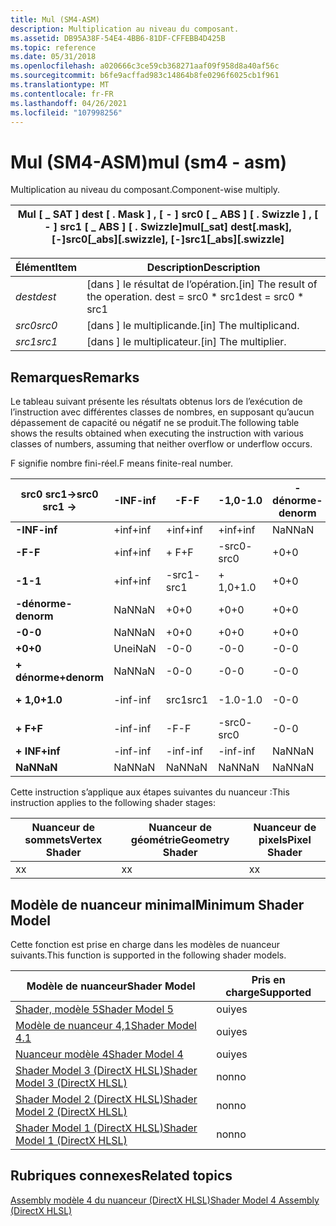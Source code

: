 ```yaml
---
title: Mul (SM4-ASM)
description: Multiplication au niveau du composant.
ms.assetid: DB95A38F-54E4-4BB6-81DF-CFFEBB4D425B
ms.topic: reference
ms.date: 05/31/2018
ms.openlocfilehash: a020666c3ce59cb368271aaf09f958d8a40af56c
ms.sourcegitcommit: b6fe9acffad983c14864b8fe0296f6025cb1f961
ms.translationtype: MT
ms.contentlocale: fr-FR
ms.lasthandoff: 04/26/2021
ms.locfileid: "107998256"
---
```

# <a name="mul-sm4---asm"></a><span data-ttu-id="85064-103">Mul (SM4-ASM)</span><span class="sxs-lookup"><span data-stu-id="85064-103">mul (sm4 - asm)</span></span>

<span data-ttu-id="85064-104">Multiplication au niveau du composant.</span><span class="sxs-lookup"><span data-stu-id="85064-104">Component-wise multiply.</span></span>



| <span data-ttu-id="85064-105">Mul \[ \_ SAT \] dest \[ . Mask \] , \[ - \] src0 \[ \_ ABS \] \[ . Swizzle \] , \[ - \] src1 \[ \_ ABS \] \[ . Swizzle\]</span><span class="sxs-lookup"><span data-stu-id="85064-105">mul\[\_sat\] dest\[.mask\], \[-\]src0\[\_abs\]\[.swizzle\], \[-\]src1\[\_abs\]\[.swizzle\]</span></span> |
|--------------------------------------------------------------------------------------------|



 



| <span data-ttu-id="85064-106">Élément</span><span class="sxs-lookup"><span data-stu-id="85064-106">Item</span></span>                                                            | <span data-ttu-id="85064-107">Description</span><span class="sxs-lookup"><span data-stu-id="85064-107">Description</span></span>                                                        |
|-----------------------------------------------------------------|--------------------------------------------------------------------|
| <span data-ttu-id="85064-108"><span id="dest"></span><span id="DEST"></span>*dest*</span><span class="sxs-lookup"><span data-stu-id="85064-108"><span id="dest"></span><span id="DEST"></span>*dest*</span></span><br/> | <span data-ttu-id="85064-109">\[dans \] le résultat de l’opération.</span><span class="sxs-lookup"><span data-stu-id="85064-109">\[in\] The result of the operation.</span></span> <span data-ttu-id="85064-110">dest = src0 \* src1</span><span class="sxs-lookup"><span data-stu-id="85064-110">dest = src0 \* src1</span></span><br/> |
| <span data-ttu-id="85064-111"><span id="src0"></span><span id="SRC0"></span>*src0*</span><span class="sxs-lookup"><span data-stu-id="85064-111"><span id="src0"></span><span id="SRC0"></span>*src0*</span></span><br/> | <span data-ttu-id="85064-112">\[dans \] le multiplicande.</span><span class="sxs-lookup"><span data-stu-id="85064-112">\[in\] The multiplicand.</span></span><br/>                                |
| <span data-ttu-id="85064-113"><span id="src1"></span><span id="SRC1"></span>*src1*</span><span class="sxs-lookup"><span data-stu-id="85064-113"><span id="src1"></span><span id="SRC1"></span>*src1*</span></span><br/> | <span data-ttu-id="85064-114">\[dans \] le multiplicateur.</span><span class="sxs-lookup"><span data-stu-id="85064-114">\[in\] The multiplier.</span></span><br/>                                  |



 

## <a name="remarks"></a><span data-ttu-id="85064-115">Remarques</span><span class="sxs-lookup"><span data-stu-id="85064-115">Remarks</span></span>

<span data-ttu-id="85064-116">Le tableau suivant présente les résultats obtenus lors de l’exécution de l’instruction avec différentes classes de nombres, en supposant qu’aucun dépassement de capacité ou négatif ne se produit.</span><span class="sxs-lookup"><span data-stu-id="85064-116">The following table shows the results obtained when executing the instruction with various classes of numbers, assuming that neither overflow or underflow occurs.</span></span>

<span data-ttu-id="85064-117">F signifie nombre fini-réel.</span><span class="sxs-lookup"><span data-stu-id="85064-117">F means finite-real number.</span></span>



| <span data-ttu-id="85064-118">**src0 src1->**</span><span class="sxs-lookup"><span data-stu-id="85064-118">**src0 src1 ->**</span></span> | <span data-ttu-id="85064-119">**-INF**</span><span class="sxs-lookup"><span data-stu-id="85064-119">**-inf**</span></span> | <span data-ttu-id="85064-120">**-F**</span><span class="sxs-lookup"><span data-stu-id="85064-120">**-F**</span></span> | <span data-ttu-id="85064-121">**-1,0**</span><span class="sxs-lookup"><span data-stu-id="85064-121">**-1.0**</span></span> | <span data-ttu-id="85064-122">**-dénorme**</span><span class="sxs-lookup"><span data-stu-id="85064-122">**-denorm**</span></span> | <span data-ttu-id="85064-123">**-0**</span><span class="sxs-lookup"><span data-stu-id="85064-123">**-0**</span></span> | <span data-ttu-id="85064-124">**+0**</span><span class="sxs-lookup"><span data-stu-id="85064-124">**+0**</span></span> | <span data-ttu-id="85064-125">**dénorme**</span><span class="sxs-lookup"><span data-stu-id="85064-125">**denorm**</span></span> | <span data-ttu-id="85064-126">**+ 1,0**</span><span class="sxs-lookup"><span data-stu-id="85064-126">**+1.0**</span></span> | <span data-ttu-id="85064-127">**+ F**</span><span class="sxs-lookup"><span data-stu-id="85064-127">**+F**</span></span> | <span data-ttu-id="85064-128">**+ INF**</span><span class="sxs-lookup"><span data-stu-id="85064-128">**+inf**</span></span> | <span data-ttu-id="85064-129">**NaN**</span><span class="sxs-lookup"><span data-stu-id="85064-129">**NaN**</span></span> |
|---------------------|----------|--------|----------|-------------|--------|--------|------------|----------|--------|----------|---------|
| <span data-ttu-id="85064-130">**-INF**</span><span class="sxs-lookup"><span data-stu-id="85064-130">**-inf**</span></span>            | <span data-ttu-id="85064-131">+inf</span><span class="sxs-lookup"><span data-stu-id="85064-131">+inf</span></span>     | <span data-ttu-id="85064-132">+inf</span><span class="sxs-lookup"><span data-stu-id="85064-132">+inf</span></span>   | <span data-ttu-id="85064-133">+inf</span><span class="sxs-lookup"><span data-stu-id="85064-133">+inf</span></span>     | <span data-ttu-id="85064-134">NaN</span><span class="sxs-lookup"><span data-stu-id="85064-134">NaN</span></span>         | <span data-ttu-id="85064-135">NaN</span><span class="sxs-lookup"><span data-stu-id="85064-135">NaN</span></span>    | <span data-ttu-id="85064-136">NaN</span><span class="sxs-lookup"><span data-stu-id="85064-136">NaN</span></span>    | <span data-ttu-id="85064-137">NaN</span><span class="sxs-lookup"><span data-stu-id="85064-137">NaN</span></span>        | <span data-ttu-id="85064-138">-inf</span><span class="sxs-lookup"><span data-stu-id="85064-138">-inf</span></span>     | <span data-ttu-id="85064-139">-inf</span><span class="sxs-lookup"><span data-stu-id="85064-139">-inf</span></span>   | <span data-ttu-id="85064-140">-inf</span><span class="sxs-lookup"><span data-stu-id="85064-140">-inf</span></span>     | <span data-ttu-id="85064-141">NaN</span><span class="sxs-lookup"><span data-stu-id="85064-141">NaN</span></span>     |
| <span data-ttu-id="85064-142">**-F**</span><span class="sxs-lookup"><span data-stu-id="85064-142">**-F**</span></span>              | <span data-ttu-id="85064-143">+inf</span><span class="sxs-lookup"><span data-stu-id="85064-143">+inf</span></span>     | <span data-ttu-id="85064-144">+ F</span><span class="sxs-lookup"><span data-stu-id="85064-144">+F</span></span>     | <span data-ttu-id="85064-145">-src0</span><span class="sxs-lookup"><span data-stu-id="85064-145">-src0</span></span>    | <span data-ttu-id="85064-146">+0</span><span class="sxs-lookup"><span data-stu-id="85064-146">+0</span></span>          | <span data-ttu-id="85064-147">+0</span><span class="sxs-lookup"><span data-stu-id="85064-147">+0</span></span>     | <span data-ttu-id="85064-148">-0</span><span class="sxs-lookup"><span data-stu-id="85064-148">-0</span></span>     | <span data-ttu-id="85064-149">-0</span><span class="sxs-lookup"><span data-stu-id="85064-149">-0</span></span>         | <span data-ttu-id="85064-150">src0</span><span class="sxs-lookup"><span data-stu-id="85064-150">src0</span></span>     | <span data-ttu-id="85064-151">-F</span><span class="sxs-lookup"><span data-stu-id="85064-151">-F</span></span>     | <span data-ttu-id="85064-152">-inf</span><span class="sxs-lookup"><span data-stu-id="85064-152">-inf</span></span>     | <span data-ttu-id="85064-153">NaN</span><span class="sxs-lookup"><span data-stu-id="85064-153">NaN</span></span>     |
| <span data-ttu-id="85064-154">**-1**</span><span class="sxs-lookup"><span data-stu-id="85064-154">**-1**</span></span>              | <span data-ttu-id="85064-155">+inf</span><span class="sxs-lookup"><span data-stu-id="85064-155">+inf</span></span>     | <span data-ttu-id="85064-156">-src1</span><span class="sxs-lookup"><span data-stu-id="85064-156">-src1</span></span>  | <span data-ttu-id="85064-157">+ 1,0</span><span class="sxs-lookup"><span data-stu-id="85064-157">+1.0</span></span>     | <span data-ttu-id="85064-158">+0</span><span class="sxs-lookup"><span data-stu-id="85064-158">+0</span></span>          | <span data-ttu-id="85064-159">+0</span><span class="sxs-lookup"><span data-stu-id="85064-159">+0</span></span>     | <span data-ttu-id="85064-160">-0</span><span class="sxs-lookup"><span data-stu-id="85064-160">-0</span></span>     | <span data-ttu-id="85064-161">-0</span><span class="sxs-lookup"><span data-stu-id="85064-161">-0</span></span>         | <span data-ttu-id="85064-162">-1.0</span><span class="sxs-lookup"><span data-stu-id="85064-162">-1.0</span></span>     | <span data-ttu-id="85064-163">-src1</span><span class="sxs-lookup"><span data-stu-id="85064-163">-src1</span></span>  | <span data-ttu-id="85064-164">-inf</span><span class="sxs-lookup"><span data-stu-id="85064-164">-inf</span></span>     | <span data-ttu-id="85064-165">NaN</span><span class="sxs-lookup"><span data-stu-id="85064-165">NaN</span></span>     |
| <span data-ttu-id="85064-166">**-dénorme**</span><span class="sxs-lookup"><span data-stu-id="85064-166">**-denorm**</span></span>         | <span data-ttu-id="85064-167">NaN</span><span class="sxs-lookup"><span data-stu-id="85064-167">NaN</span></span>      | <span data-ttu-id="85064-168">+0</span><span class="sxs-lookup"><span data-stu-id="85064-168">+0</span></span>     | <span data-ttu-id="85064-169">+0</span><span class="sxs-lookup"><span data-stu-id="85064-169">+0</span></span>       | <span data-ttu-id="85064-170">+0</span><span class="sxs-lookup"><span data-stu-id="85064-170">+0</span></span>          | <span data-ttu-id="85064-171">+0</span><span class="sxs-lookup"><span data-stu-id="85064-171">+0</span></span>     | <span data-ttu-id="85064-172">-0</span><span class="sxs-lookup"><span data-stu-id="85064-172">-0</span></span>     | <span data-ttu-id="85064-173">-0</span><span class="sxs-lookup"><span data-stu-id="85064-173">-0</span></span>         | <span data-ttu-id="85064-174">-0</span><span class="sxs-lookup"><span data-stu-id="85064-174">-0</span></span>       | <span data-ttu-id="85064-175">-0</span><span class="sxs-lookup"><span data-stu-id="85064-175">-0</span></span>     | <span data-ttu-id="85064-176">NaN</span><span class="sxs-lookup"><span data-stu-id="85064-176">NaN</span></span>      | <span data-ttu-id="85064-177">NaN</span><span class="sxs-lookup"><span data-stu-id="85064-177">NaN</span></span>     |
| <span data-ttu-id="85064-178">**-0**</span><span class="sxs-lookup"><span data-stu-id="85064-178">**-0**</span></span>              | <span data-ttu-id="85064-179">NaN</span><span class="sxs-lookup"><span data-stu-id="85064-179">NaN</span></span>      | <span data-ttu-id="85064-180">+0</span><span class="sxs-lookup"><span data-stu-id="85064-180">+0</span></span>     | <span data-ttu-id="85064-181">+0</span><span class="sxs-lookup"><span data-stu-id="85064-181">+0</span></span>       | <span data-ttu-id="85064-182">+0</span><span class="sxs-lookup"><span data-stu-id="85064-182">+0</span></span>          | <span data-ttu-id="85064-183">+0</span><span class="sxs-lookup"><span data-stu-id="85064-183">+0</span></span>     | <span data-ttu-id="85064-184">-0</span><span class="sxs-lookup"><span data-stu-id="85064-184">-0</span></span>     | <span data-ttu-id="85064-185">-0</span><span class="sxs-lookup"><span data-stu-id="85064-185">-0</span></span>         | <span data-ttu-id="85064-186">-0</span><span class="sxs-lookup"><span data-stu-id="85064-186">-0</span></span>       | <span data-ttu-id="85064-187">-0</span><span class="sxs-lookup"><span data-stu-id="85064-187">-0</span></span>     | <span data-ttu-id="85064-188">NaN</span><span class="sxs-lookup"><span data-stu-id="85064-188">NaN</span></span>      | <span data-ttu-id="85064-189">NaN</span><span class="sxs-lookup"><span data-stu-id="85064-189">NaN</span></span>     |
| <span data-ttu-id="85064-190">**+0**</span><span class="sxs-lookup"><span data-stu-id="85064-190">**+0**</span></span>              | <span data-ttu-id="85064-191">Une</span><span class="sxs-lookup"><span data-stu-id="85064-191">iNaN</span></span>     | <span data-ttu-id="85064-192">-0</span><span class="sxs-lookup"><span data-stu-id="85064-192">-0</span></span>     | <span data-ttu-id="85064-193">-0</span><span class="sxs-lookup"><span data-stu-id="85064-193">-0</span></span>       | <span data-ttu-id="85064-194">-0</span><span class="sxs-lookup"><span data-stu-id="85064-194">-0</span></span>          | <span data-ttu-id="85064-195">-0</span><span class="sxs-lookup"><span data-stu-id="85064-195">-0</span></span>     | <span data-ttu-id="85064-196">+0</span><span class="sxs-lookup"><span data-stu-id="85064-196">+0</span></span>     | <span data-ttu-id="85064-197">+0</span><span class="sxs-lookup"><span data-stu-id="85064-197">+0</span></span>         | <span data-ttu-id="85064-198">+0</span><span class="sxs-lookup"><span data-stu-id="85064-198">+0</span></span>       | <span data-ttu-id="85064-199">+0</span><span class="sxs-lookup"><span data-stu-id="85064-199">+0</span></span>     | <span data-ttu-id="85064-200">NaN</span><span class="sxs-lookup"><span data-stu-id="85064-200">NaN</span></span>      | <span data-ttu-id="85064-201">NaN</span><span class="sxs-lookup"><span data-stu-id="85064-201">NaN</span></span>     |
| <span data-ttu-id="85064-202">**+ dénorme**</span><span class="sxs-lookup"><span data-stu-id="85064-202">**+denorm**</span></span>         | <span data-ttu-id="85064-203">NaN</span><span class="sxs-lookup"><span data-stu-id="85064-203">NaN</span></span>      | <span data-ttu-id="85064-204">-0</span><span class="sxs-lookup"><span data-stu-id="85064-204">-0</span></span>     | <span data-ttu-id="85064-205">-0</span><span class="sxs-lookup"><span data-stu-id="85064-205">-0</span></span>       | <span data-ttu-id="85064-206">-0</span><span class="sxs-lookup"><span data-stu-id="85064-206">-0</span></span>          | <span data-ttu-id="85064-207">-0</span><span class="sxs-lookup"><span data-stu-id="85064-207">-0</span></span>     | <span data-ttu-id="85064-208">+0</span><span class="sxs-lookup"><span data-stu-id="85064-208">+0</span></span>     | <span data-ttu-id="85064-209">+0</span><span class="sxs-lookup"><span data-stu-id="85064-209">+0</span></span>         | <span data-ttu-id="85064-210">+0</span><span class="sxs-lookup"><span data-stu-id="85064-210">+0</span></span>       | <span data-ttu-id="85064-211">+0</span><span class="sxs-lookup"><span data-stu-id="85064-211">+0</span></span>     | <span data-ttu-id="85064-212">NaN</span><span class="sxs-lookup"><span data-stu-id="85064-212">NaN</span></span>      | <span data-ttu-id="85064-213">NaN</span><span class="sxs-lookup"><span data-stu-id="85064-213">NaN</span></span>     |
| <span data-ttu-id="85064-214">**+ 1,0**</span><span class="sxs-lookup"><span data-stu-id="85064-214">**+1.0**</span></span>            | <span data-ttu-id="85064-215">-inf</span><span class="sxs-lookup"><span data-stu-id="85064-215">-inf</span></span>     | <span data-ttu-id="85064-216">src1</span><span class="sxs-lookup"><span data-stu-id="85064-216">src1</span></span>   | <span data-ttu-id="85064-217">-1.0</span><span class="sxs-lookup"><span data-stu-id="85064-217">-1.0</span></span>     | <span data-ttu-id="85064-218">-0</span><span class="sxs-lookup"><span data-stu-id="85064-218">-0</span></span>          | <span data-ttu-id="85064-219">-0</span><span class="sxs-lookup"><span data-stu-id="85064-219">-0</span></span>     | <span data-ttu-id="85064-220">+0</span><span class="sxs-lookup"><span data-stu-id="85064-220">+0</span></span>     | <span data-ttu-id="85064-221">+0</span><span class="sxs-lookup"><span data-stu-id="85064-221">+0</span></span>         | <span data-ttu-id="85064-222">+ 1,0</span><span class="sxs-lookup"><span data-stu-id="85064-222">+1.0</span></span>     | <span data-ttu-id="85064-223">src1</span><span class="sxs-lookup"><span data-stu-id="85064-223">src1</span></span>   | <span data-ttu-id="85064-224">+inf</span><span class="sxs-lookup"><span data-stu-id="85064-224">+inf</span></span>     | <span data-ttu-id="85064-225">NaN</span><span class="sxs-lookup"><span data-stu-id="85064-225">NaN</span></span>     |
| <span data-ttu-id="85064-226">**+ F**</span><span class="sxs-lookup"><span data-stu-id="85064-226">**+F**</span></span>              | <span data-ttu-id="85064-227">-inf</span><span class="sxs-lookup"><span data-stu-id="85064-227">-inf</span></span>     | <span data-ttu-id="85064-228">-F</span><span class="sxs-lookup"><span data-stu-id="85064-228">-F</span></span>     | <span data-ttu-id="85064-229">-src0</span><span class="sxs-lookup"><span data-stu-id="85064-229">-src0</span></span>    | <span data-ttu-id="85064-230">-0</span><span class="sxs-lookup"><span data-stu-id="85064-230">-0</span></span>          | <span data-ttu-id="85064-231">-0</span><span class="sxs-lookup"><span data-stu-id="85064-231">-0</span></span>     | <span data-ttu-id="85064-232">+0</span><span class="sxs-lookup"><span data-stu-id="85064-232">+0</span></span>     | <span data-ttu-id="85064-233">+0</span><span class="sxs-lookup"><span data-stu-id="85064-233">+0</span></span>         | <span data-ttu-id="85064-234">src0</span><span class="sxs-lookup"><span data-stu-id="85064-234">src0</span></span>     | <span data-ttu-id="85064-235">+ F</span><span class="sxs-lookup"><span data-stu-id="85064-235">+F</span></span>     | <span data-ttu-id="85064-236">+inf</span><span class="sxs-lookup"><span data-stu-id="85064-236">+inf</span></span>     | <span data-ttu-id="85064-237">NaN</span><span class="sxs-lookup"><span data-stu-id="85064-237">NaN</span></span>     |
| <span data-ttu-id="85064-238">**+ INF**</span><span class="sxs-lookup"><span data-stu-id="85064-238">**+inf**</span></span>            | <span data-ttu-id="85064-239">-inf</span><span class="sxs-lookup"><span data-stu-id="85064-239">-inf</span></span>     | <span data-ttu-id="85064-240">-inf</span><span class="sxs-lookup"><span data-stu-id="85064-240">-inf</span></span>   | <span data-ttu-id="85064-241">-inf</span><span class="sxs-lookup"><span data-stu-id="85064-241">-inf</span></span>     | <span data-ttu-id="85064-242">NaN</span><span class="sxs-lookup"><span data-stu-id="85064-242">NaN</span></span>         | <span data-ttu-id="85064-243">NaN</span><span class="sxs-lookup"><span data-stu-id="85064-243">NaN</span></span>    | <span data-ttu-id="85064-244">NaN</span><span class="sxs-lookup"><span data-stu-id="85064-244">NaN</span></span>    | <span data-ttu-id="85064-245">NaN</span><span class="sxs-lookup"><span data-stu-id="85064-245">NaN</span></span>        | <span data-ttu-id="85064-246">+inf</span><span class="sxs-lookup"><span data-stu-id="85064-246">+inf</span></span>     | <span data-ttu-id="85064-247">+inf</span><span class="sxs-lookup"><span data-stu-id="85064-247">+inf</span></span>   | <span data-ttu-id="85064-248">+inf</span><span class="sxs-lookup"><span data-stu-id="85064-248">+inf</span></span>     | <span data-ttu-id="85064-249">NaN</span><span class="sxs-lookup"><span data-stu-id="85064-249">NaN</span></span>     |
| <span data-ttu-id="85064-250">**NaN**</span><span class="sxs-lookup"><span data-stu-id="85064-250">**NaN**</span></span>             | <span data-ttu-id="85064-251">NaN</span><span class="sxs-lookup"><span data-stu-id="85064-251">NaN</span></span>      | <span data-ttu-id="85064-252">NaN</span><span class="sxs-lookup"><span data-stu-id="85064-252">NaN</span></span>    | <span data-ttu-id="85064-253">NaN</span><span class="sxs-lookup"><span data-stu-id="85064-253">NaN</span></span>      | <span data-ttu-id="85064-254">NaN</span><span class="sxs-lookup"><span data-stu-id="85064-254">NaN</span></span>         | <span data-ttu-id="85064-255">NaN</span><span class="sxs-lookup"><span data-stu-id="85064-255">NaN</span></span>    | <span data-ttu-id="85064-256">NaN</span><span class="sxs-lookup"><span data-stu-id="85064-256">NaN</span></span>    | <span data-ttu-id="85064-257">NaN</span><span class="sxs-lookup"><span data-stu-id="85064-257">NaN</span></span>        | <span data-ttu-id="85064-258">NaN</span><span class="sxs-lookup"><span data-stu-id="85064-258">NaN</span></span>      | <span data-ttu-id="85064-259">NaN</span><span class="sxs-lookup"><span data-stu-id="85064-259">NaN</span></span>    | <span data-ttu-id="85064-260">NaN</span><span class="sxs-lookup"><span data-stu-id="85064-260">NaN</span></span>      | <span data-ttu-id="85064-261">NaN</span><span class="sxs-lookup"><span data-stu-id="85064-261">NaN</span></span>     |



 

<span data-ttu-id="85064-262">Cette instruction s’applique aux étapes suivantes du nuanceur :</span><span class="sxs-lookup"><span data-stu-id="85064-262">This instruction applies to the following shader stages:</span></span>



| <span data-ttu-id="85064-263">Nuanceur de sommets</span><span class="sxs-lookup"><span data-stu-id="85064-263">Vertex Shader</span></span> | <span data-ttu-id="85064-264">Nuanceur de géométrie</span><span class="sxs-lookup"><span data-stu-id="85064-264">Geometry Shader</span></span> | <span data-ttu-id="85064-265">Nuanceur de pixels</span><span class="sxs-lookup"><span data-stu-id="85064-265">Pixel Shader</span></span> |
|---------------|-----------------|--------------|
| <span data-ttu-id="85064-266">x</span><span class="sxs-lookup"><span data-stu-id="85064-266">x</span></span>             | <span data-ttu-id="85064-267">x</span><span class="sxs-lookup"><span data-stu-id="85064-267">x</span></span>               | <span data-ttu-id="85064-268">x</span><span class="sxs-lookup"><span data-stu-id="85064-268">x</span></span>            |



 

## <a name="minimum-shader-model"></a><span data-ttu-id="85064-269">Modèle de nuanceur minimal</span><span class="sxs-lookup"><span data-stu-id="85064-269">Minimum Shader Model</span></span>

<span data-ttu-id="85064-270">Cette fonction est prise en charge dans les modèles de nuanceur suivants.</span><span class="sxs-lookup"><span data-stu-id="85064-270">This function is supported in the following shader models.</span></span>



| <span data-ttu-id="85064-271">Modèle de nuanceur</span><span class="sxs-lookup"><span data-stu-id="85064-271">Shader Model</span></span>                                              | <span data-ttu-id="85064-272">Pris en charge</span><span class="sxs-lookup"><span data-stu-id="85064-272">Supported</span></span> |
|-----------------------------------------------------------|-----------|
| [<span data-ttu-id="85064-273">Shader, modèle 5</span><span class="sxs-lookup"><span data-stu-id="85064-273">Shader Model 5</span></span>](d3d11-graphics-reference-sm5.md)        | <span data-ttu-id="85064-274">oui</span><span class="sxs-lookup"><span data-stu-id="85064-274">yes</span></span>       |
| [<span data-ttu-id="85064-275">Modèle de nuanceur 4,1</span><span class="sxs-lookup"><span data-stu-id="85064-275">Shader Model 4.1</span></span>](dx-graphics-hlsl-sm4.md)              | <span data-ttu-id="85064-276">oui</span><span class="sxs-lookup"><span data-stu-id="85064-276">yes</span></span>       |
| [<span data-ttu-id="85064-277">Nuanceur modèle 4</span><span class="sxs-lookup"><span data-stu-id="85064-277">Shader Model 4</span></span>](dx-graphics-hlsl-sm4.md)                | <span data-ttu-id="85064-278">oui</span><span class="sxs-lookup"><span data-stu-id="85064-278">yes</span></span>       |
| [<span data-ttu-id="85064-279">Shader Model 3 (DirectX HLSL)</span><span class="sxs-lookup"><span data-stu-id="85064-279">Shader Model 3 (DirectX HLSL)</span></span>](dx-graphics-hlsl-sm3.md) | <span data-ttu-id="85064-280">non</span><span class="sxs-lookup"><span data-stu-id="85064-280">no</span></span>        |
| [<span data-ttu-id="85064-281">Shader Model 2 (DirectX HLSL)</span><span class="sxs-lookup"><span data-stu-id="85064-281">Shader Model 2 (DirectX HLSL)</span></span>](dx-graphics-hlsl-sm2.md) | <span data-ttu-id="85064-282">non</span><span class="sxs-lookup"><span data-stu-id="85064-282">no</span></span>        |
| [<span data-ttu-id="85064-283">Shader Model 1 (DirectX HLSL)</span><span class="sxs-lookup"><span data-stu-id="85064-283">Shader Model 1 (DirectX HLSL)</span></span>](dx-graphics-hlsl-sm1.md) | <span data-ttu-id="85064-284">non</span><span class="sxs-lookup"><span data-stu-id="85064-284">no</span></span>        |



 

## <a name="related-topics"></a><span data-ttu-id="85064-285">Rubriques connexes</span><span class="sxs-lookup"><span data-stu-id="85064-285">Related topics</span></span>

<dl> <dt>

[<span data-ttu-id="85064-286">Assembly modèle 4 du nuanceur (DirectX HLSL)</span><span class="sxs-lookup"><span data-stu-id="85064-286">Shader Model 4 Assembly (DirectX HLSL)</span></span>](dx-graphics-hlsl-sm4-asm.md)
</dt> </dl>

 

 






